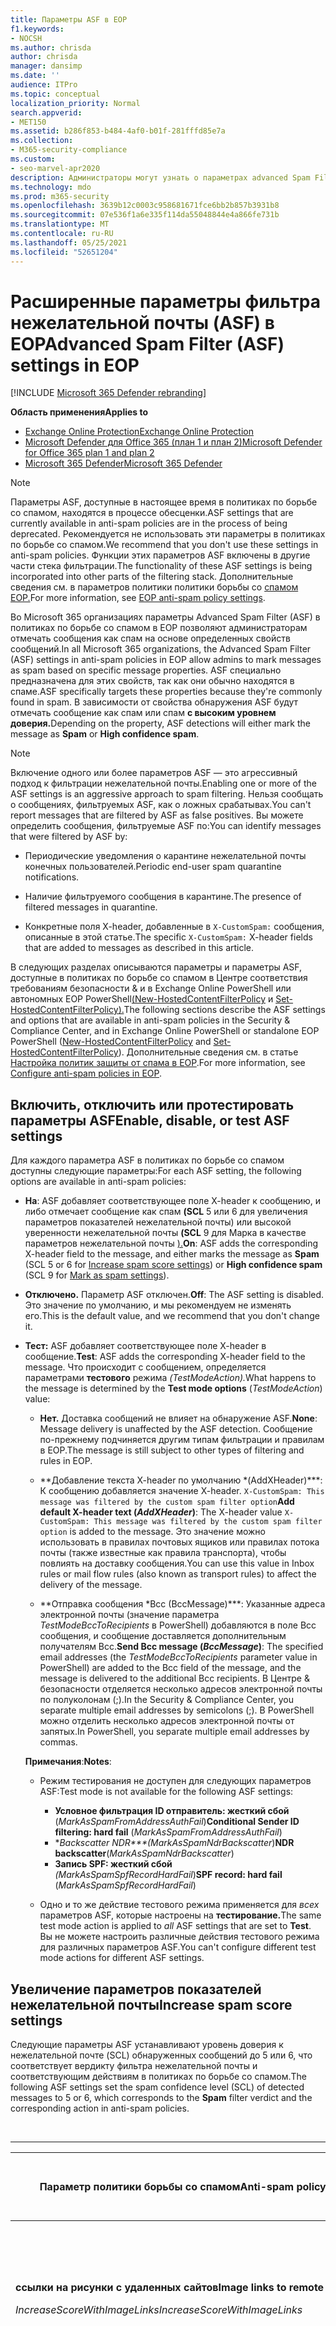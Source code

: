 ```yaml
---
title: Параметры ASF в EOP
f1.keywords:
- NOCSH
ms.author: chrisda
author: chrisda
manager: dansimp
ms.date: ''
audience: ITPro
ms.topic: conceptual
localization_priority: Normal
search.appverid:
- MET150
ms.assetid: b286f853-b484-4af0-b01f-281fffd85e7a
ms.collection:
- M365-security-compliance
ms.custom:
- seo-marvel-apr2020
description: Администраторы могут узнать о параметрах advanced Spam Filter (ASF), доступных в политиках по борьбе со спамом в Exchange Online Protection (EOP).
ms.technology: mdo
ms.prod: m365-security
ms.openlocfilehash: 3639b12c0003c958681671fce6bb2b857b3931b8
ms.sourcegitcommit: 07e536f1a6e335f114da55048844e4a866fe731b
ms.translationtype: MT
ms.contentlocale: ru-RU
ms.lasthandoff: 05/25/2021
ms.locfileid: "52651204"
---
```

# <a name="advanced-spam-filter-asf-settings-in-eop"></a><span data-ttu-id="d1c65-103">Расширенные параметры фильтра нежелательной почты (ASF) в EOP</span><span class="sxs-lookup"><span data-stu-id="d1c65-103">Advanced Spam Filter (ASF) settings in EOP</span></span>

[!INCLUDE [Microsoft 365 Defender rebranding](../includes/microsoft-defender-for-office.md)]

<span data-ttu-id="d1c65-104">**Область применения**</span><span class="sxs-lookup"><span data-stu-id="d1c65-104">**Applies to**</span></span>
- [<span data-ttu-id="d1c65-105">Exchange Online Protection</span><span class="sxs-lookup"><span data-stu-id="d1c65-105">Exchange Online Protection</span></span>](exchange-online-protection-overview.md)
- [<span data-ttu-id="d1c65-106">Microsoft Defender для Office 365 (план 1 и план 2)</span><span class="sxs-lookup"><span data-stu-id="d1c65-106">Microsoft Defender for Office 365 plan 1 and plan 2</span></span>](defender-for-office-365.md)
- [<span data-ttu-id="d1c65-107">Microsoft 365 Defender</span><span class="sxs-lookup"><span data-stu-id="d1c65-107">Microsoft 365 Defender</span></span>](../defender/microsoft-365-defender.md)

> [!NOTE]
> <span data-ttu-id="d1c65-108">Параметры ASF, доступные в настоящее время в политиках по борьбе со спамом, находятся в процессе обесценки.</span><span class="sxs-lookup"><span data-stu-id="d1c65-108">ASF settings that are currently available in anti-spam policies are in the process of being deprecated.</span></span> <span data-ttu-id="d1c65-109">Рекомендуется не использовать эти параметры в политиках по борьбе со спамом.</span><span class="sxs-lookup"><span data-stu-id="d1c65-109">We recommend that you don't use these settings in anti-spam policies.</span></span> <span data-ttu-id="d1c65-110">Функции этих параметров ASF включены в другие части стека фильтрации.</span><span class="sxs-lookup"><span data-stu-id="d1c65-110">The functionality of these ASF settings is being incorporated into other parts of the filtering stack.</span></span> <span data-ttu-id="d1c65-111">Дополнительные сведения см. в параметров политики политики борьбы со [спамом EOP.](recommended-settings-for-eop-and-office365.md#eop-anti-spam-policy-settings)</span><span class="sxs-lookup"><span data-stu-id="d1c65-111">For more information, see [EOP anti-spam policy settings](recommended-settings-for-eop-and-office365.md#eop-anti-spam-policy-settings).</span></span>

<span data-ttu-id="d1c65-112">Во Microsoft 365 организациях параметры Advanced Spam Filter (ASF) в политиках по борьбе со спамом в EOP позволяют администраторам отмечать сообщения как спам на основе определенных свойств сообщений.</span><span class="sxs-lookup"><span data-stu-id="d1c65-112">In all Microsoft 365 organizations, the Advanced Spam Filter (ASF) settings in anti-spam policies in EOP allow admins to mark messages as spam based on specific message properties.</span></span> <span data-ttu-id="d1c65-113">ASF специально предназначена для этих свойств, так как они обычно находятся в спаме.</span><span class="sxs-lookup"><span data-stu-id="d1c65-113">ASF specifically targets these properties because they're commonly found in spam.</span></span> <span data-ttu-id="d1c65-114">В зависимости от свойства обнаружения ASF будут отмечать  сообщение как спам или спам **с высоким уровнем доверия.**</span><span class="sxs-lookup"><span data-stu-id="d1c65-114">Depending on the property, ASF detections will either mark the message as **Spam** or **High confidence spam**.</span></span>

> [!NOTE]
> <span data-ttu-id="d1c65-115">Включение одного или более параметров ASF — это агрессивный подход к фильтрации нежелательной почты.</span><span class="sxs-lookup"><span data-stu-id="d1c65-115">Enabling one or more of the ASF settings is an aggressive approach to spam filtering.</span></span> <span data-ttu-id="d1c65-116">Нельзя сообщать о сообщениях, фильтруемых ASF, как о ложных срабатывах.</span><span class="sxs-lookup"><span data-stu-id="d1c65-116">You can't report messages that are filtered by ASF as false positives.</span></span> <span data-ttu-id="d1c65-117">Вы можете определить сообщения, фильтруемые ASF по:</span><span class="sxs-lookup"><span data-stu-id="d1c65-117">You can identify messages that were filtered by ASF by:</span></span>
>
> - <span data-ttu-id="d1c65-118">Периодические уведомления о карантине нежелательной почты конечных пользователей.</span><span class="sxs-lookup"><span data-stu-id="d1c65-118">Periodic end-user spam quarantine notifications.</span></span>
>
> - <span data-ttu-id="d1c65-119">Наличие фильтруемого сообщения в карантине.</span><span class="sxs-lookup"><span data-stu-id="d1c65-119">The presence of filtered messages in quarantine.</span></span>
>
> - <span data-ttu-id="d1c65-120">Конкретные поля X-header, добавленные в `X-CustomSpam:` сообщения, описанные в этой статье.</span><span class="sxs-lookup"><span data-stu-id="d1c65-120">The specific `X-CustomSpam:` X-header fields that are added to messages as described in this article.</span></span>

<span data-ttu-id="d1c65-121">В следующих разделах описываются параметры и параметры ASF, доступные в политиках по борьбе со спамом в Центре соответствия требованиям безопасности & и в Exchange Online PowerShell или автономных EOP PowerShell[(New-HostedContentFilterPolicy](/powershell/module/exchange/new-hostedcontentfilterpolicy) и [Set-HostedContentFilterPolicy).](/powershell/module/exchange/set-hostedcontentfilterpolicy)</span><span class="sxs-lookup"><span data-stu-id="d1c65-121">The following sections describe the ASF settings and options that are available in anti-spam policies in the Security & Compliance Center, and in Exchange Online PowerShell or standalone EOP PowerShell ([New-HostedContentFilterPolicy](/powershell/module/exchange/new-hostedcontentfilterpolicy) and [Set-HostedContentFilterPolicy](/powershell/module/exchange/set-hostedcontentfilterpolicy)).</span></span> <span data-ttu-id="d1c65-122">Дополнительные сведения см. в статье [Настройка политик защиты от спама в EOP](configure-your-spam-filter-policies.md).</span><span class="sxs-lookup"><span data-stu-id="d1c65-122">For more information, see [Configure anti-spam policies in EOP](configure-your-spam-filter-policies.md).</span></span>

## <a name="enable-disable-or-test-asf-settings"></a><span data-ttu-id="d1c65-123">Включить, отключить или протестировать параметры ASF</span><span class="sxs-lookup"><span data-stu-id="d1c65-123">Enable, disable, or test ASF settings</span></span>

<span data-ttu-id="d1c65-124">Для каждого параметра ASF в политиках по борьбе со спамом доступны следующие параметры:</span><span class="sxs-lookup"><span data-stu-id="d1c65-124">For each ASF setting, the following options are available in anti-spam policies:</span></span>

- <span data-ttu-id="d1c65-125">**На**: ASF добавляет соответствующее поле X-header к сообщению, и либо отмечает сообщение как спам **(SCL** 5 или 6 для увеличения параметров показателей нежелательной почты) [](#increase-spam-score-settings)или высокой уверенности нежелательной почты **(SCL** 9 для Марка в качестве параметров нежелательной почты [).](#mark-as-spam-settings)</span><span class="sxs-lookup"><span data-stu-id="d1c65-125">**On**: ASF adds the corresponding X-header field to the message, and either marks the message as **Spam** (SCL 5 or 6 for [Increase spam score settings](#increase-spam-score-settings)) or **High confidence spam** (SCL 9 for [Mark as spam settings](#mark-as-spam-settings)).</span></span>

- <span data-ttu-id="d1c65-126">**Отключено.** Параметр ASF отключен.</span><span class="sxs-lookup"><span data-stu-id="d1c65-126">**Off**: The ASF setting is disabled.</span></span> <span data-ttu-id="d1c65-127">Это значение по умолчанию, и мы рекомендуем не изменять его.</span><span class="sxs-lookup"><span data-stu-id="d1c65-127">This is the default value, and we recommend that you don't change it.</span></span>

- <span data-ttu-id="d1c65-128">**Тест:** ASF добавляет соответствующее поле X-header в сообщение.</span><span class="sxs-lookup"><span data-stu-id="d1c65-128">**Test**: ASF adds the corresponding X-header field to the message.</span></span> <span data-ttu-id="d1c65-129">Что происходит с сообщением, определяется параметрами **тестового** режима *(TestModeAction).*</span><span class="sxs-lookup"><span data-stu-id="d1c65-129">What happens to the message is determined by the **Test mode options** (*TestModeAction*) value:</span></span>

  - <span data-ttu-id="d1c65-130">**Нет.** Доставка сообщений не влияет на обнаружение ASF.</span><span class="sxs-lookup"><span data-stu-id="d1c65-130">**None**: Message delivery is unaffected by the ASF detection.</span></span> <span data-ttu-id="d1c65-131">Сообщение по-прежнему подчиняется другим типам фильтрации и правилам в EOP.</span><span class="sxs-lookup"><span data-stu-id="d1c65-131">The message is still subject to other types of filtering and rules in EOP.</span></span>

  - <span data-ttu-id="d1c65-132">\*\*Добавление текста X-header по умолчанию \*(AddXHeader)\*\*\*: К сообщению добавляется значение X-header. `X-CustomSpam: This message was filtered by the custom spam filter option`</span><span class="sxs-lookup"><span data-stu-id="d1c65-132">**Add default X-header text (*AddXHeader*)**: The X-header value `X-CustomSpam: This message was filtered by the custom spam filter option` is added to the message.</span></span> <span data-ttu-id="d1c65-133">Это значение можно использовать в правилах почтовых ящиков или правилах потока почты (также известные как правила транспорта), чтобы повлиять на доставку сообщения.</span><span class="sxs-lookup"><span data-stu-id="d1c65-133">You can use this value in Inbox rules or mail flow rules (also known as transport rules) to affect the delivery of the message.</span></span>

  - <span data-ttu-id="d1c65-134">\*\*Отправка сообщения \*Bcc (BccMessage)\*\*\*: Указанные адреса электронной почты (значение параметра *TestModeBccToRecipients* в PowerShell) добавляются в поле Bcc сообщения, и сообщение доставляется дополнительным получателям Bcc.</span><span class="sxs-lookup"><span data-stu-id="d1c65-134">**Send Bcc message (*BccMessage*)**: The specified email addresses (the *TestModeBccToRecipients* parameter value in PowerShell) are added to the Bcc field of the message, and the message is delivered to the additional Bcc recipients.</span></span> <span data-ttu-id="d1c65-135">В Центре & безопасности отделяется несколько адресов электронной почты по полуколонам (;).</span><span class="sxs-lookup"><span data-stu-id="d1c65-135">In the Security & Compliance Center, you separate multiple email addresses by semicolons (;).</span></span> <span data-ttu-id="d1c65-136">В PowerShell можно отделить несколько адресов электронной почты от запятых.</span><span class="sxs-lookup"><span data-stu-id="d1c65-136">In PowerShell, you separate multiple email addresses by commas.</span></span>

  <span data-ttu-id="d1c65-137">**Примечания**:</span><span class="sxs-lookup"><span data-stu-id="d1c65-137">**Notes**:</span></span>

  - <span data-ttu-id="d1c65-138">Режим тестирования не доступен для следующих параметров ASF:</span><span class="sxs-lookup"><span data-stu-id="d1c65-138">Test mode is not available for the following ASF settings:</span></span>

    - <span data-ttu-id="d1c65-139">**Условное фильтрация ID отправитель: жесткий сбой** (*MarkAsSpamFromAddressAuthFail*)</span><span class="sxs-lookup"><span data-stu-id="d1c65-139">**Conditional Sender ID filtering: hard fail** (*MarkAsSpamFromAddressAuthFail*)</span></span>
    - <span data-ttu-id="d1c65-140">\**Backscatter NDR\*\*\*(MarkAsSpamNdrBackscatter*)</span><span class="sxs-lookup"><span data-stu-id="d1c65-140">**NDR backscatter**(*MarkAsSpamNdrBackscatter*)</span></span>
    - <span data-ttu-id="d1c65-141">**Запись SPF: жесткий сбой** *(MarkAsSpamSpfRecordHardFail*)</span><span class="sxs-lookup"><span data-stu-id="d1c65-141">**SPF record: hard fail** (*MarkAsSpamSpfRecordHardFail*)</span></span>

  - <span data-ttu-id="d1c65-142">Одно и то же действие тестового режима применяется для *всех* параметров ASF, которые настроены на **тестирование.**</span><span class="sxs-lookup"><span data-stu-id="d1c65-142">The same test mode action is applied to *all* ASF settings that are set to **Test**.</span></span> <span data-ttu-id="d1c65-143">Вы не можете настроить различные действия тестового режима для различных параметров ASF.</span><span class="sxs-lookup"><span data-stu-id="d1c65-143">You can't configure different test mode actions for different ASF settings.</span></span>

## <a name="increase-spam-score-settings"></a><span data-ttu-id="d1c65-144">Увеличение параметров показателей нежелательной почты</span><span class="sxs-lookup"><span data-stu-id="d1c65-144">Increase spam score settings</span></span>

<span data-ttu-id="d1c65-145">Следующие параметры ASF устанавливают уровень доверия к нежелательной почте (SCL) обнаруженных сообщений  до 5 или 6, что соответствует вердикту фильтра нежелательной почты и соответствующим действиям в политиках по борьбе со спамом.</span><span class="sxs-lookup"><span data-stu-id="d1c65-145">The following ASF settings set the spam confidence level (SCL) of detected messages to 5 or 6, which corresponds to the **Spam** filter verdict and the corresponding action in anti-spam policies.</span></span>

<br>

****

|<span data-ttu-id="d1c65-146">Параметр политики борьбы со спамом</span><span class="sxs-lookup"><span data-stu-id="d1c65-146">Anti-spam policy setting</span></span>|<span data-ttu-id="d1c65-147">Описание</span><span class="sxs-lookup"><span data-stu-id="d1c65-147">Description</span></span>|<span data-ttu-id="d1c65-148">Добавлен x-header</span><span class="sxs-lookup"><span data-stu-id="d1c65-148">X-header added</span></span>|
|---|---|---|
|<span data-ttu-id="d1c65-149">**ссылки на рисунки с удаленных сайтов**</span><span class="sxs-lookup"><span data-stu-id="d1c65-149">**Image links to remote sites**</span></span> <p> <span data-ttu-id="d1c65-150">*IncreaseScoreWithImageLinks*</span><span class="sxs-lookup"><span data-stu-id="d1c65-150">*IncreaseScoreWithImageLinks*</span></span>|<span data-ttu-id="d1c65-151">Сообщения, содержащие `<Img>` ссылки htmL-тегов на удаленные сайты (например, с помощью http), помечены как спам.</span><span class="sxs-lookup"><span data-stu-id="d1c65-151">Messages that contain `<Img>` HTML tag links to remote sites (for example, using http) are marked as spam.</span></span>|`X-CustomSpam: Image links to remote sites`|
|<span data-ttu-id="d1c65-152">**перенаправление URL-адреса на другой порт**</span><span class="sxs-lookup"><span data-stu-id="d1c65-152">**URL redirect to other port**</span></span> <p> <span data-ttu-id="d1c65-153">*IncreaseScoreWithRedirectToOtherPort*</span><span class="sxs-lookup"><span data-stu-id="d1c65-153">*IncreaseScoreWithRedirectToOtherPort*</span></span>|<span data-ttu-id="d1c65-154">Сообщения, содержащие гиперссылки, которые перенаправляются в порты TCP, кроме 80 (HTTP), 8080 (альтернативный HTTP) или 443 (HTTPS), помечены как спам.</span><span class="sxs-lookup"><span data-stu-id="d1c65-154">Message that contain hyperlinks that redirect to TCP ports other than 80 (HTTP), 8080 (alternate HTTP), or 443 (HTTPS) are marked as spam.</span></span>|`X-CustomSpam: URL redirect to other port`|
|<span data-ttu-id="d1c65-155">**Числовой IP-адрес в URL-адресе**</span><span class="sxs-lookup"><span data-stu-id="d1c65-155">**Numeric IP address in URL**</span></span> <p> <span data-ttu-id="d1c65-156">*IncreaseScoreWithNumericIps*</span><span class="sxs-lookup"><span data-stu-id="d1c65-156">*IncreaseScoreWithNumericIps*</span></span>|<span data-ttu-id="d1c65-157">Сообщения, содержащие числовые URL-адреса (как правило, IP-адреса), помечены как спам.</span><span class="sxs-lookup"><span data-stu-id="d1c65-157">Messages that contain numeric-based URLs (typically, IP addresses) are marked as spam.</span></span>|`X-CustomSpam: Numeric IP in URL`|
|<span data-ttu-id="d1c65-158">**URL-адрес сайта в домене .biz или .info**</span><span class="sxs-lookup"><span data-stu-id="d1c65-158">**URL to .biz or .info websites**</span></span> <p> <span data-ttu-id="d1c65-159">*IncreaseScoreWithBizOrInfoUrls*</span><span class="sxs-lookup"><span data-stu-id="d1c65-159">*IncreaseScoreWithBizOrInfoUrls*</span></span>|<span data-ttu-id="d1c65-160">Сообщения, содержащие или ссылки в `.biz` теле `.info` сообщения, помечены как спам.</span><span class="sxs-lookup"><span data-stu-id="d1c65-160">Messages that contain `.biz` or `.info` links in the body of the message are marked as spam.</span></span>|`X-CustomSpam: URL to .biz or .info websites`|
|

## <a name="mark-as-spam-settings"></a><span data-ttu-id="d1c65-161">Пометить как параметры нежелательной почты</span><span class="sxs-lookup"><span data-stu-id="d1c65-161">Mark as spam settings</span></span>

<span data-ttu-id="d1c65-162">Следующие параметры ASF устанавливают SCL обнаруженных сообщений до 9,  что соответствует вердикту фильтра от нежелательной почты высокой уверенности и соответствующим действиям в политиках по борьбе со спамом.</span><span class="sxs-lookup"><span data-stu-id="d1c65-162">The following ASF settings set the SCL of detected messages to 9, which corresponds to the **High confidence spam** filter verdict and the corresponding action in anti-spam policies.</span></span>

<br>

****

|<span data-ttu-id="d1c65-163">Параметр политики борьбы со спамом</span><span class="sxs-lookup"><span data-stu-id="d1c65-163">Anti-spam policy setting</span></span>|<span data-ttu-id="d1c65-164">Описание</span><span class="sxs-lookup"><span data-stu-id="d1c65-164">Description</span></span>|<span data-ttu-id="d1c65-165">Добавлен x-header</span><span class="sxs-lookup"><span data-stu-id="d1c65-165">X-header added</span></span>|
|---|---|---|
|<span data-ttu-id="d1c65-166">**Пустые сообщения**</span><span class="sxs-lookup"><span data-stu-id="d1c65-166">**Empty messages**</span></span> <p> <span data-ttu-id="d1c65-167">*MarkAsSpamEmptyMessages*</span><span class="sxs-lookup"><span data-stu-id="d1c65-167">*MarkAsSpamEmptyMessages*</span></span>|<span data-ttu-id="d1c65-168">Сообщения без субъекта, контента в теле сообщения и вложения не помечены как спам с высокой уверенностью.</span><span class="sxs-lookup"><span data-stu-id="d1c65-168">Messages with no subject, no content in the message body, and no attachments are marked as high confidence spam.</span></span>|`X-CustomSpam: Empty Message`|
|<span data-ttu-id="d1c65-169">**JavaScript или VBScript в HTML**</span><span class="sxs-lookup"><span data-stu-id="d1c65-169">**JavaScript or VBScript in HTML**</span></span> <p> <span data-ttu-id="d1c65-170">*MarkAsSpamJavaScriptInHtml*</span><span class="sxs-lookup"><span data-stu-id="d1c65-170">*MarkAsSpamJavaScriptInHtml*</span></span>|<span data-ttu-id="d1c65-171">Сообщения, которые используют JavaScript или Visual Basic Script Edition в HTML, помечены как спам с высокой уверенностью.</span><span class="sxs-lookup"><span data-stu-id="d1c65-171">Messages that use JavaScript or Visual Basic Script Edition in HTML are marked as high confidence spam.</span></span> <p> <span data-ttu-id="d1c65-172">Эти языки скриптов используются в сообщениях электронной почты для автоматического возникновения определенных действий.</span><span class="sxs-lookup"><span data-stu-id="d1c65-172">These scripting languages are used in email messages to cause specific actions to automatically occur.</span></span>|`X-CustomSpam: Javascript or VBscript tags in HTML`|
|<span data-ttu-id="d1c65-173">**Теги Frame или IFrame в HTML**</span><span class="sxs-lookup"><span data-stu-id="d1c65-173">**Frame or IFrame tags in HTML**</span></span> <p> <span data-ttu-id="d1c65-174">*MarkAsSpamFramesInHtml*</span><span class="sxs-lookup"><span data-stu-id="d1c65-174">*MarkAsSpamFramesInHtml*</span></span>|<span data-ttu-id="d1c65-175">Сообщения, содержащие или `<frame>` `<iframe>` HTML-теги, помечены как спам с высокой уверенностью.</span><span class="sxs-lookup"><span data-stu-id="d1c65-175">Messages that contain `<frame>` or `<iframe>` HTML tags are marked as high confidence spam.</span></span> <p> <span data-ttu-id="d1c65-176">Эти теги используются в сообщениях электронной почты для формата страницы для отображения текста или графики.</span><span class="sxs-lookup"><span data-stu-id="d1c65-176">These tags are used in email messages to format the page for displaying text or graphics.</span></span>|`X-CustomSpam: IFRAME or FRAME in HTML`|
|<span data-ttu-id="d1c65-177">**Теги Object в HTML**</span><span class="sxs-lookup"><span data-stu-id="d1c65-177">**Object tags in HTML**</span></span> <p> <span data-ttu-id="d1c65-178">*MarkAsSpamObjectTagsInHtml*</span><span class="sxs-lookup"><span data-stu-id="d1c65-178">*MarkAsSpamObjectTagsInHtml*</span></span>|<span data-ttu-id="d1c65-179">Сообщения, содержащие `<object>` HTML-теги, помечены как спам с высокой уверенностью.</span><span class="sxs-lookup"><span data-stu-id="d1c65-179">Messages that contain `<object>` HTML tags are marked as high confidence spam.</span></span> <p> <span data-ttu-id="d1c65-180">Этот тег позволяет подключать или приложения для запуска в окне HTML.</span><span class="sxs-lookup"><span data-stu-id="d1c65-180">This tag allows plug-ins or applications to run in an HTML window.</span></span>|`X-CustomSpam: Object tag in html`|
|<span data-ttu-id="d1c65-181">**Теги Embed в HTML**</span><span class="sxs-lookup"><span data-stu-id="d1c65-181">**Embed tags in HTML**</span></span> <p> <span data-ttu-id="d1c65-182">*MarkAsSpamEmbedTagsInHtml*</span><span class="sxs-lookup"><span data-stu-id="d1c65-182">*MarkAsSpamEmbedTagsInHtml*</span></span>|<span data-ttu-id="d1c65-183">Сообщения, содержащие `<embed>` HTML-теги, помечены как спам с высокой уверенностью.</span><span class="sxs-lookup"><span data-stu-id="d1c65-183">Message that contain `<embed>` HTML tags are marked as high confidence spam.</span></span> <p> <span data-ttu-id="d1c65-184">Этот тег позволяет встраить различные типы документов в HTML-документ (например, звуки, видео или изображения).</span><span class="sxs-lookup"><span data-stu-id="d1c65-184">This tag allows the embedding of different kinds of documents in an HTML document (for example, sounds, videos, or pictures).</span></span>|`X-CustomSpam: Embed tag in html`|
|<span data-ttu-id="d1c65-185">**Теги Form в HTML**</span><span class="sxs-lookup"><span data-stu-id="d1c65-185">**Form tags in HTML**</span></span> <p> <span data-ttu-id="d1c65-186">*MarkAsSpamFormTagsInHtml*</span><span class="sxs-lookup"><span data-stu-id="d1c65-186">*MarkAsSpamFormTagsInHtml*</span></span>|<span data-ttu-id="d1c65-187">Сообщения, содержащие `<form>` HTML-теги, помечены как спам с высокой уверенностью.</span><span class="sxs-lookup"><span data-stu-id="d1c65-187">Messages that contain `<form>` HTML tags are marked as high confidence spam.</span></span> <p> <span data-ttu-id="d1c65-188">Этот тег используется для создания форм веб-сайта.</span><span class="sxs-lookup"><span data-stu-id="d1c65-188">This tag is used to create website forms.</span></span> <span data-ttu-id="d1c65-189">Рекламные почтовые сообщения часто содержат этот тег, чтобы запрашивать у получателя ту или иную информацию.</span><span class="sxs-lookup"><span data-stu-id="d1c65-189">Email advertisements often include this tag to solicit information from the recipient.</span></span>|`X-CustomSpam: Form tag in html`|
|<span data-ttu-id="d1c65-190">**Веб-маяки в HTML**</span><span class="sxs-lookup"><span data-stu-id="d1c65-190">**Web bugs in HTML**</span></span> <p> <span data-ttu-id="d1c65-191">*MarkAsSpamWebBugsInHtml*</span><span class="sxs-lookup"><span data-stu-id="d1c65-191">*MarkAsSpamWebBugsInHtml*</span></span>|<span data-ttu-id="d1c65-192">*Веб-ошибка* (также известная как веб-маяк) — графический элемент (часто размером с один пиксель на один пиксель), используемый в сообщениях электронной почты для определения того, было ли сообщение прочитано получателем.</span><span class="sxs-lookup"><span data-stu-id="d1c65-192">A *web bug* (also known as a *web beacon*) is a graphic element (often as small as one pixel by one pixel) that's used in email messages to determine whether the message was read by the recipient.</span></span> <p> <span data-ttu-id="d1c65-193">Сообщения, содержащие веб-ошибки, помечены как спам с высокой уверенностью.</span><span class="sxs-lookup"><span data-stu-id="d1c65-193">Messages that contain web bugs are marked as high confidence spam.</span></span> <p> <span data-ttu-id="d1c65-194">Законные информационные бюллетени могут использовать веб-ошибки, хотя многие считают это вторжением в частную жизнь.</span><span class="sxs-lookup"><span data-stu-id="d1c65-194">Legitimate newsletters might use web bugs, although many consider this an invasion of privacy.</span></span> |`X-CustomSpam: Web bug`|
|<span data-ttu-id="d1c65-195">**Список нежелательных слов**</span><span class="sxs-lookup"><span data-stu-id="d1c65-195">**Apply sensitive word list**</span></span> <p> <span data-ttu-id="d1c65-196">*MarkAsSpamSensitiveWordList*</span><span class="sxs-lookup"><span data-stu-id="d1c65-196">*MarkAsSpamSensitiveWordList*</span></span>|<span data-ttu-id="d1c65-197">Корпорация Майкрософт поддерживает динамический, но не редактируемый список слов, связанных с потенциально оскорбительными сообщениями.</span><span class="sxs-lookup"><span data-stu-id="d1c65-197">Microsoft maintains a dynamic but non-editable list of words that are associated with potentially offensive messages.</span></span> <p> <span data-ttu-id="d1c65-198">Сообщения, содержащие слова из списка конфиденциальных слов в тексте субъекта или сообщения, помечены как спам с высокой уверенностью.</span><span class="sxs-lookup"><span data-stu-id="d1c65-198">Messages that contain words from the sensitive word list in the subject or message body are marked as high confidence spam.</span></span>|`X-CustomSpam: Sensitive word in subject/body`|
|<span data-ttu-id="d1c65-199">**Запись инфраструктуры политики отправителей: серьезный сбой**</span><span class="sxs-lookup"><span data-stu-id="d1c65-199">**SPF record: hard fail**</span></span> <p> <span data-ttu-id="d1c65-200">*MarkAsSpamSpfRecordHardFail*</span><span class="sxs-lookup"><span data-stu-id="d1c65-200">*MarkAsSpamSpfRecordHardFail*</span></span>|<span data-ttu-id="d1c65-201">Сообщения, отправленные с IP-адреса, не указанного в записи SPF Sender Policy Framework (SPF) в DNS для источника домена электронной почты, помечены как нежелательной почты с высоким уровнем доверия.</span><span class="sxs-lookup"><span data-stu-id="d1c65-201">Messages sent from an IP address that isn't specified in the SPF Sender Policy Framework (SPF) record in DNS for the source email domain are marked as high confidence spam.</span></span> <p> <span data-ttu-id="d1c65-202">Режим тестирования не доступен для этого параметра.</span><span class="sxs-lookup"><span data-stu-id="d1c65-202">Test mode is not available for this setting.</span></span>|`X-CustomSpam: SPF Record Fail`|
|<span data-ttu-id="d1c65-203">**Условная фильтрация идентификатора отправителя: серьезный сбой**</span><span class="sxs-lookup"><span data-stu-id="d1c65-203">**Conditional Sender ID filtering: hard fail**</span></span> <p> <span data-ttu-id="d1c65-204">*MarkAsSpamFromAddressAuthFail*</span><span class="sxs-lookup"><span data-stu-id="d1c65-204">*MarkAsSpamFromAddressAuthFail*</span></span>|<span data-ttu-id="d1c65-205">Сообщения, которые не удается проверить условный отправитель, помечены как спам.</span><span class="sxs-lookup"><span data-stu-id="d1c65-205">Messages that hard fail a conditional Sender ID check are marked as spam.</span></span> <p> <span data-ttu-id="d1c65-206">Этот параметр сочетает проверку SPF с проверкой ID отправителей, чтобы защититься от заглавных сообщений, содержащих поддельные отправители.</span><span class="sxs-lookup"><span data-stu-id="d1c65-206">This setting combines an SPF check with a Sender ID check to help protect against message headers that contain forged senders.</span></span> <p> <span data-ttu-id="d1c65-207">Режим тестирования не доступен для этого параметра.</span><span class="sxs-lookup"><span data-stu-id="d1c65-207">Test mode is not available for this setting.</span></span>|`X-CustomSpam: SPF From Record Fail`|
|<span data-ttu-id="d1c65-208">**Подложное уведомление о недоставленном отчете**</span><span class="sxs-lookup"><span data-stu-id="d1c65-208">**NDR backscatter**</span></span> <p> <span data-ttu-id="d1c65-209">*MarkAsSpamNdrBackscatter*</span><span class="sxs-lookup"><span data-stu-id="d1c65-209">*MarkAsSpamNdrBackscatter*</span></span>|<span data-ttu-id="d1c65-210">*Backscatter* — это бесполезные отчеты о невывозе (также известные как NDRs или сообщения отказов), вызванные поддельными отправительами в сообщениях электронной почты.</span><span class="sxs-lookup"><span data-stu-id="d1c65-210">*Backscatter* is useless non-delivery reports (also known as NDRs or bounce messages) caused by forged senders in email messages.</span></span> <span data-ttu-id="d1c65-211">Дополнительные сведения см. в [сообщениях backscatter и EOP.](backscatter-messages-and-eop.md)</span><span class="sxs-lookup"><span data-stu-id="d1c65-211">For more information, see [Backscatter messages and EOP](backscatter-messages-and-eop.md).</span></span> <p> <span data-ttu-id="d1c65-212">Не нужно настраивать этот параметр в следующих средах, так как доставляются законные NDRs, а backscatter помечен как спам:</span><span class="sxs-lookup"><span data-stu-id="d1c65-212">You don't need to configure this setting in the following environments, because legitimate NDRs are delivered, and backscatter is marked as spam:</span></span> <ul><li><span data-ttu-id="d1c65-213">Microsoft 365 с Exchange Online почтовыми ящиками.</span><span class="sxs-lookup"><span data-stu-id="d1c65-213">Microsoft 365 organizations with Exchange Online mailboxes.</span></span></li><li><span data-ttu-id="d1c65-214">Организации электронной почты в локальной области, в которых вы передаете *исходящие* сообщения через EOP.</span><span class="sxs-lookup"><span data-stu-id="d1c65-214">On-premises email organizations where you route *outbound* email through EOP.</span></span></li></ul> <p> <span data-ttu-id="d1c65-215">В автономных средах EOP, которые защищают входящие почтовые ящики электронной почты, включение или отключение этого параметра приводит к следующему результату:</span><span class="sxs-lookup"><span data-stu-id="d1c65-215">In standalone EOP environments that protect inbound email to on-premises mailboxes, turning this setting on or off has the following result:</span></span> <ul><li> <span data-ttu-id="d1c65-216">**На**: Доставляются законные NDRs, а backscatter помечен как спам.</span><span class="sxs-lookup"><span data-stu-id="d1c65-216">**On**: Legitimate NDRs are delivered, and backscatter is marked as spam.</span></span></li><li><span data-ttu-id="d1c65-217">**Off.** Законные NDRs и backscatter проходят обычную фильтрацию нежелательной почты.</span><span class="sxs-lookup"><span data-stu-id="d1c65-217">**Off**: Legitimate NDRs and backscatter go through normal spam filtering.</span></span> <span data-ttu-id="d1c65-218">Большинство законных NDRs будут доставлены исходному отправителю сообщений.</span><span class="sxs-lookup"><span data-stu-id="d1c65-218">Most legitimate NDRs will be delivered to the original message sender.</span></span> <span data-ttu-id="d1c65-219">Некоторые, но не все, backscatter помечены как спам с высокой уверенностью.</span><span class="sxs-lookup"><span data-stu-id="d1c65-219">Some, but not all, backscatter are marked as high confidence spam.</span></span> <span data-ttu-id="d1c65-220">По определению, backscatter может быть доставлен только подмене отправитель, а не первоначальный отправитель.</span><span class="sxs-lookup"><span data-stu-id="d1c65-220">By definition, backscatter can only be delivered to the spoofed sender, not to the original sender.</span></span></li></ul> <p> <span data-ttu-id="d1c65-221">Режим тестирования не доступен для этого параметра.</span><span class="sxs-lookup"><span data-stu-id="d1c65-221">Test mode is not available for this setting.</span></span>|`X-CustomSpam: Backscatter NDR`|
|
